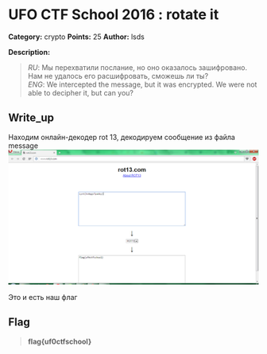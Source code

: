 # UFO CTF School 2016 : rotate it

**Category:** crypto **Points:** 25
**Author:** lsds 

**Description:**

> *RU*: Мы перехватили послание, но оно оказалось зашифровано. Нам не удалось его расшифровать, сможешь ли ты?  
> *ENG*: We intercepted the message, but it was encrypted. We were not able to decipher it, but can you?

## Write_up

Находим онлайн-декодер rot 13, декодируем сообщение из файла message
![1](./img/1.png)

Это и есть наш флаг

## Flag

> **flag{uf0ctfschool}**
